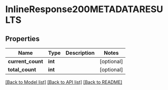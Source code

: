 # InlineResponse200METADATARESULTS

## Properties
Name | Type | Description | Notes
------------ | ------------- | ------------- | -------------
**current_count** | **int** |  | [optional] 
**total_count** | **int** |  | [optional] 

[[Back to Model list]](../README.md#documentation-for-models) [[Back to API list]](../README.md#documentation-for-api-endpoints) [[Back to README]](../README.md)

